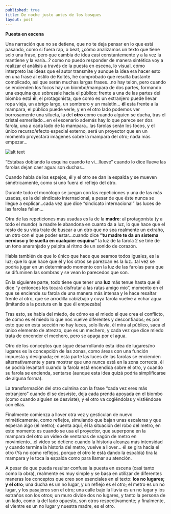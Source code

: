 ```yaml
---
published: true
title: De noche justo antes de los bosques 
layout: post
---
```

**Puesta en escena**

Una narración que no se detiene, que no te deja pensar en lo que está pasando, como si fuera rap, o beat, ¿cómo analizamos un texto que tiene solo una frase, pero que cambia de idea casi constantemente y a la vez la mantiene y la varía…? como no puedo responder de manera sintética voy a realizar el análisis a través de la puesta en escena, lo visual, cómo interpreto las ideas que el autor transmite y aunque la idea era hacer esto en una frase al estilo de Koltés, he comprobado que resulta bastante complicado, asi que serán muchas largas frases...no hay telón, pero cuando se encienden los focos hay un biombo/mampara de dos partes, formando una esquina que sobresale hacia el público: frente a una de las partes del biombo está **él**, el protagonista, que como es un extranjero puede llevar ropa vieja, un abrigo largo, un sombrero y un maletín… **él** esta frente a la mampara, el público puede verle, y en el otro lado podemos ver borrosamente una silueta, la del **otro** como cuando alguien se ducha, tras el cristal esmerilado...en el escenario además hay lo que parece ser dos farola, una a cada lado de la mampara...las farolas serán los focos, y el único recurso/efecto especial externo, será un proyector que en un momento proyectará imágenes sobre la mampara del otro; nada más empezar…

![alt text](http://l7.alamy.com/zooms/6eef958c63e04831a8f2ca291e0aa8fa/silhouette-of-a-woman-in-shower-cubicle-a6xhwy.jpg "Logo Title Text 1")

“Estabas doblando la esquina cuando te vi...llueve” cuando lo dice llueve las farolas dejan caer agua: son duchas…



Cuando habla de los espejos, él y el otro se dan la espalda y se mueven simétricamente, como si uno fuera el reflejo del otro.

Durante todo el monólogo se juegan con las repeticiones y una de las más usadas, es la del sindicato internacional, a pesar de que éste nunca se llegue a explicar...cada vez que dice “sindicato internacional” las luces de las farolas fallan…

Otra de las repeticiones más usadas es la de la **madre**: al protagonista (y a todo el mundo) la madre le abandona en cuanto da a luz, lo que hace que el resto de su vida trate de buscar a un otro que no sea realmente un extraño, un otro con el que poder estar...cuando dice **“tu madre te da un sistema nervioso y te suelta en cualquier esquina”** la luz de la farola 2 se tiñe de un tono anaranjado y palpita al ritmo de un sonido de corazón. 

Habla también de que lo único que hace que seamos todos iguales, es la luz; que lo que hace que él y los otros se parezcan es la luz...tal vez se podría jugar en un determinado momento con la luz de las farolas para que se difuminen las sombras y se vean lo parecedos que son.

En la siguiente parte, todo tiene que tener una **luz** más tenue hasta que él dice “y entonces les tocará disfrutar a las ratas amigo mío”, momento en el que se enciende su farola de una manera más intensa y le hace resaltar frente al otro, que se arrodilla cabizbajo y cuya farola vuelve a echar agua (imitando a la postura en la que él empezaba)

Tras esto, se habla del miedo, de cómo es el miedo el que crea el conflicto, de cómo es el miedo lo que nos vuelve diferentes y desconfiados; es por esto que en esta sección no hay luces, solo lluvia, él mira al público, saca el único elemento de atrezzo, que es un mechero, y cada vez que dice miedo trata de encender el mechero, pero se apaga por el agua.

Otro de los conceptos que sigue desarrollando esta idea de lugares/no lugares es la concepción de las zonas, como áreas con una función impuesta y designada; en esta parte las luces de las farolas se encienden alternativamente y para mostrar que uno nunca está en la zona correcta, él se podría levantarl cuando la farola está encendida sobre el otro, y cuando su farola se encienda, sentarse (aunque esta idea quizá podría simplificarse de alguna forma).

La transformación del otro culmina con la frase “cada vez eres más extranjero” cuando él se desviste, deja cada prenda apoyada en el biombo (como cuando alguien se desviste), y el otro va cogiéndolas y vistiéndose con ellas. 

Finalmente comienza a llover otra vez y gesticulan de nuevo miméticamente, como reflejos, simulando que bajan unas escaleras y que esperan algo (el metro); cuenta aquí, él la situación del robo del metro, en este momento es cuando se usa el proyector, que superpone en la mampara del otro un vídeo de ventanas de vagón de metro en movimiento...el vídeo se detiene cuando la historia alcanza más intensidad y cuando termina la historia del metro, vuelve a llover… él se gira hacia el otro (Ya no como reflejos, porque el otro le está dando la espalda) tira la mampara y le toca la espalda como para llamar su atención.

A pesar de que pueda resultar confusa la puesta en escena (casi tanto como la obra), realmente es muy simple y se basa en utilizar de diferentes maneras los conceptos que creo son esenciales en el texto: **los no lugares; y el otro**; una ducha es un no lugar, y un reflejo es el otro; el metro es un no lugar, y los pasajeros son el otro; una calle bajo la lluvia es un no lugar y los extraños son los otros; un muro divide dos no lugares, y tanto la persona de un lado, como la del lado opuesto, son otros respectivamente; y finalmente, el vientre es un no lugar y nuestra madre, es el otro. 


